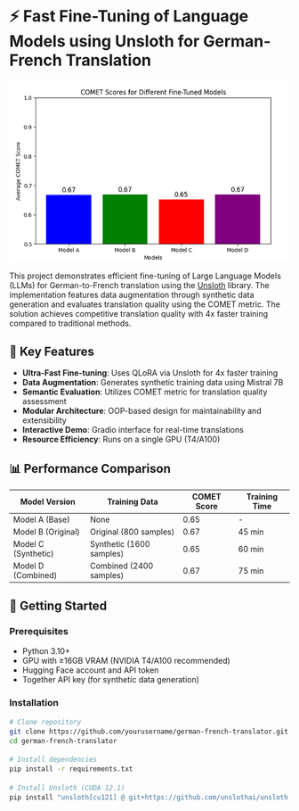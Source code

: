 # ⚡ Fast Fine-Tuning of Language Models using Unsloth for German-French Translation

![COMET Scores Comparison](/comet_comparision.png)

This project demonstrates efficient fine-tuning of Large Language Models (LLMs) for German-to-French translation using the [Unsloth](https://github.com/unslothai/unsloth) library. The implementation features data augmentation through synthetic data generation and evaluates translation quality using the COMET metric. The solution achieves competitive translation quality with 4x faster training compared to traditional methods.

## 🧠 Key Features

- **Ultra-Fast Fine-tuning**: Uses QLoRA via Unsloth for 4x faster training
- **Data Augmentation**: Generates synthetic training data using Mistral 7B
- **Semantic Evaluation**: Utilizes COMET metric for translation quality assessment
- **Modular Architecture**: OOP-based design for maintainability and extensibility
- **Interactive Demo**: Gradio interface for real-time translations
- **Resource Efficiency**: Runs on a single GPU (T4/A100)

## 📊 Performance Comparison

| Model Version          | Training Data          | COMET Score | Training Time |
|------------------------|------------------------|-------------|---------------|
| Model A (Base)         | None                   | 0.65        | -             |
| Model B (Original)     | Original (800 samples) | 0.67        | 45 min        |
| Model C (Synthetic)    | Synthetic (1600 samples) | 0.65        | 60 min        |
| Model D (Combined)     | Combined (2400 samples) | 0.67        | 75 min        |

## 🚀 Getting Started

### Prerequisites
- Python 3.10+
- GPU with ≥16GB VRAM (NVIDIA T4/A100 recommended)
- Hugging Face account and API token
- Together API key (for synthetic data generation)

### Installation

```bash
# Clone repository
git clone https://github.com/yourusername/german-french-translator.git
cd german-french-translator

# Install dependencies
pip install -r requirements.txt

# Install Unsloth (CUDA 12.1)
pip install "unsloth[cu121] @ git+https://github.com/unslothai/unsloth.git"
